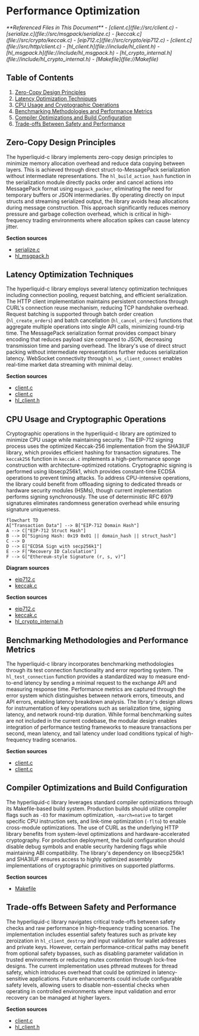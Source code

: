 # Performance Optimization

<cite>
**Referenced Files in This Document**   
- [client.c](file://src/client.c)
- [serialize.c](file://src/msgpack/serialize.c)
- [keccak.c](file://src/crypto/keccak.c)
- [eip712.c](file://src/crypto/eip712.c)
- [client.c](file://src/http/client.c)
- [hl_client.h](file://include/hl_client.h)
- [hl_msgpack.h](file://include/hl_msgpack.h)
- [hl_crypto_internal.h](file://include/hl_crypto_internal.h)
- [Makefile](file://Makefile)
</cite>

## Table of Contents
1. [Zero-Copy Design Principles](#zero-copy-design-principles)
2. [Latency Optimization Techniques](#latency-optimization-techniques)
3. [CPU Usage and Cryptographic Operations](#cpu-usage-and-cryptographic-operations)
4. [Benchmarking Methodologies and Performance Metrics](#benchmarking-methodologies-and-performance-metrics)
5. [Compiler Optimizations and Build Configuration](#compiler-optimizations-and-build-configuration)
6. [Trade-offs Between Safety and Performance](#trade-offs-between-safety-and-performance)

## Zero-Copy Design Principles

The hyperliquid-c library implements zero-copy design principles to minimize memory allocation overhead and reduce data copying between layers. This is achieved through direct struct-to-MessagePack serialization without intermediate representations. The `hl_build_action_hash` function in the serialization module directly packs order and cancel actions into MessagePack format using `msgpack_packer`, eliminating the need for temporary buffers or JSON intermediaries. By operating directly on input structs and streaming serialized output, the library avoids heap allocations during message construction. This approach significantly reduces memory pressure and garbage collection overhead, which is critical in high-frequency trading environments where allocation spikes can cause latency jitter.

**Section sources**
- [serialize.c](file://src/msgpack/serialize.c#L1-L234)
- [hl_msgpack.h](file://include/hl_msgpack.h)

## Latency Optimization Techniques

The hyperliquid-c library employs several latency optimization techniques including connection pooling, request batching, and efficient serialization. The HTTP client implementation maintains persistent connections through CURL's connection reuse mechanism, reducing TCP handshake overhead. Request batching is supported through batch order creation (`hl_create_orders`) and batch cancellation (`hl_cancel_orders`) functions that aggregate multiple operations into single API calls, minimizing round-trip time. The MessagePack serialization format provides compact binary encoding that reduces payload size compared to JSON, decreasing transmission time and parsing overhead. The library's use of direct struct packing without intermediate representations further reduces serialization latency. WebSocket connectivity through `hl_ws_client_connect` enables real-time market data streaming with minimal delay.

**Section sources**
- [client.c](file://src/http/client.c#L1-L229)
- [client.c](file://src/client.c#L1-L197)
- [hl_client.h](file://include/hl_client.h#L1-L189)

## CPU Usage and Cryptographic Operations

Cryptographic operations in the hyperliquid-c library are optimized to minimize CPU usage while maintaining security. The EIP-712 signing process uses the optimized Keccak-256 implementation from the SHA3IUF library, which provides efficient hashing for transaction signatures. The `keccak256` function in `keccak.c` implements a high-performance sponge construction with architecture-optimized rotations. Cryptographic signing is performed using libsecp256k1, which provides constant-time ECDSA operations to prevent timing attacks. To address CPU-intensive operations, the library could benefit from offloading signing to dedicated threads or hardware security modules (HSMs), though current implementation performs signing synchronously. The use of deterministic RFC 6979 signatures eliminates randomness generation overhead while ensuring signature uniqueness.

```mermaid
flowchart TD
A["Transaction Data"] --> B["EIP-712 Domain Hash"]
A --> C["EIP-712 Struct Hash"]
B --> D["Signing Hash: 0x19 0x01 || domain_hash || struct_hash"]
C --> D
D --> E["ECDSA Sign with secp256k1"]
E --> F["Recovery ID Calculation"]
F --> G["Ethereum-style Signature (r, s, v)"]
```

**Diagram sources**
- [eip712.c](file://src/crypto/eip712.c#L1-L297)
- [keccak.c](file://src/crypto/keccak.c#L1-L323)

**Section sources**
- [eip712.c](file://src/crypto/eip712.c#L1-L297)
- [keccak.c](file://src/crypto/keccak.c#L1-L323)
- [hl_crypto_internal.h](file://include/hl_crypto_internal.h)

## Benchmarking Methodologies and Performance Metrics

The hyperliquid-c library incorporates benchmarking methodologies through its test connection functionality and error reporting system. The `hl_test_connection` function provides a standardized way to measure end-to-end latency by sending a minimal request to the exchange API and measuring response time. Performance metrics are captured through the error system which distinguishes between network errors, timeouts, and API errors, enabling latency breakdown analysis. The library's design allows for instrumentation of key operations such as serialization time, signing latency, and network round-trip duration. While formal benchmarking suites are not included in the current codebase, the modular design enables integration of performance testing frameworks to measure transactions per second, mean latency, and tail latency under load conditions typical of high-frequency trading scenarios.

**Section sources**
- [client.c](file://src/client.c#L89-L107)
- [client.c](file://src/http/client.c#L200-L229)

## Compiler Optimizations and Build Configuration

The hyperliquid-c library leverages standard compiler optimizations through its Makefile-based build system. Production builds should utilize compiler flags such as `-O3` for maximum optimization, `-march=native` to target specific CPU instruction sets, and link-time optimization (`-flto`) to enable cross-module optimizations. The use of CURL as the underlying HTTP library benefits from system-level optimizations and hardware-accelerated cryptography. For production deployment, the build configuration should disable debug symbols and enable security hardening flags while maintaining ABI compatibility. The library's dependency on libsecp256k1 and SHA3IUF ensures access to highly optimized assembly implementations of cryptographic primitives on supported platforms.

**Section sources**
- [Makefile](file://Makefile)

## Trade-offs Between Safety and Performance

The hyperliquid-c library navigates critical trade-offs between safety checks and raw performance in high-frequency trading scenarios. The implementation includes essential safety features such as private key zeroization in `hl_client_destroy` and input validation for wallet addresses and private keys. However, certain performance-critical paths may benefit from optional safety bypasses, such as disabling parameter validation in trusted environments or reducing mutex contention through lock-free designs. The current implementation uses pthread mutexes for thread safety, which introduces overhead that could be optimized in latency-sensitive applications. Future enhancements could include configurable safety levels, allowing users to disable non-essential checks when operating in controlled environments where input validation and error recovery can be managed at higher layers.

**Section sources**
- [client.c](file://src/client.c#L89-L107)
- [hl_client.h](file://include/hl_client.h#L1-L189)
